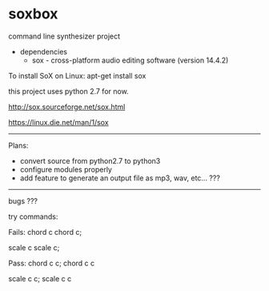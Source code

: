 # soxbox
command line synthesizer project

* dependencies
  * sox - cross-platform audio editing software (version 14.4.2)

To install SoX on Linux:
apt-get install sox

this project uses python 2.7 for now.

http://sox.sourceforge.net/sox.html

https://linux.die.net/man/1/sox

---------------------------------------

Plans:
- convert source from python2.7 to python3
- configure modules properly
- add feature to generate an output file as mp3, wav, etc... ???

---------------------------------------

bugs ???

try commands:

Fails:
chord c
chord c;

scale c
scale c;

Pass:
chord c c;
chord c c

scale c c;
scale c c
